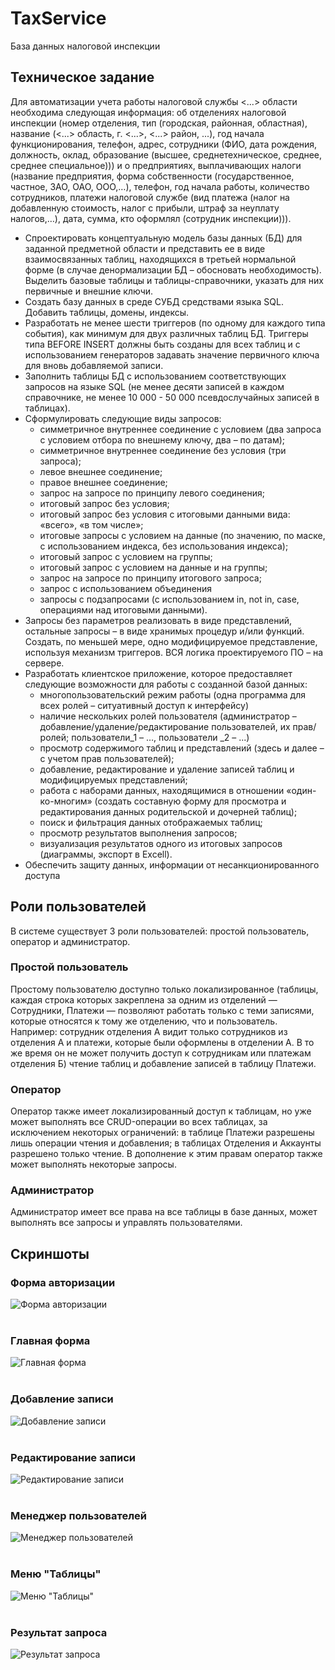 # TaxService
База данных налоговой инспекции

## Техническое задание
Для автоматизации учета работы налоговой службы <...> области необходима следующая информация: об отделениях налоговой инспекции (номер отделения, тип (городская, районная, областная), название (<...> область, г. <...>, <...> район, ...), год начала функционирования, телефон, адрес, сотрудники (ФИО, дата рождения, должность, оклад, образование (высшее, среднетехническое, среднее, среднее специальное))) и о предприятиях, выплачивающих налоги (название предприятия, форма собственности (государственное, частное, ЗАО, ОАО, ООО,…), телефон, год начала работы, количество сотрудников, платежи налоговой службе (вид платежа (налог на добавленную стоимость, налог с прибыли, штраф за неуплату налогов,…), дата, сумма, кто оформлял (сотрудник инспекции))).

- Спроектировать концептуальную модель базы данных (БД) для заданной предметной области и представить ее в виде взаимосвязанных таблиц, находящихся в третьей нормальной форме (в случае денормализации БД – обосновать необходимость). Выделить базовые таблицы и таблицы-справочники, указать для них первичные и внешние ключи. 
- Создать базу данных в среде СУБД средствами языка SQL. Добавить таблицы, домены, индексы.
- Разработать не менее шести триггеров (по одному для каждого типа события), как минимум для двух различных таблиц БД. Триггеры типа BEFORE INSERT должны быть созданы для всех таблиц и с использованием генераторов задавать значение первичного ключа для вновь добавляемой записи.
- Заполнить таблицы БД с использованием соответствующих запросов на языке SQL (не менее десяти записей в каждом справочнике, не менее 10 000 - 50 000 псевдослучайных записей в таблицах).
- Сформулировать следующие виды запросов: 
  - симметричное внутреннее соединение с условием (два запроса с условием отбора по внешнему ключу, два – по датам); 
  - симметричное внутреннее соединение без условия (три запроса); 
  - левое внешнее соединение; 
  - правое внешнее соединение; 
  - запрос на запросе по принципу левого соединения; 
  - итоговый запрос без условия; 
  - итоговый запрос без условия c итоговыми данными вида: «всего», «в том числе»;
  - итоговые запросы с условием на данные (по значению, по маске, с использованием индекса, без использования индекса); 
  - итоговый запрос с условием на группы; 
  - итоговый запрос с условием на данные и на группы;
  - запрос на запросе по принципу итогового запроса;
  - запрос с использованием объединения
  - запросы с подзапросами (с использованием  in, not in, case, операциями над итоговыми данными). 
- Запросы без параметров реализовать в виде представлений, остальные запросы – в виде хранимых процедур и/или функций. Создать, по меньшей мере, одно модифицируемое представление, используя механизм триггеров. ВСЯ логика проектируемого ПО – на сервере.
- Разработать клиентское приложение, которое предоставляет следующие возможности для работы с созданной базой данных:
  - многопользовательский режим работы (одна программа для всех ролей – ситуативный доступ к интерфейсу)
  - наличие нескольких ролей пользователя (администратор – добавление/удаление/редактирование пользователей, их прав/ролей; пользователи_1 – …, пользователи _2 –  ...)
  - просмотр содержимого таблиц и представлений (здесь и далее – с учетом прав пользователей);
  - добавление, редактирование и удаление записей таблиц и модифицируемых представлений;
  - работа с наборами данных, находящимися в отношении «один-ко-многим» (создать составную форму для просмотра и редактирования данных родительской и дочерней таблиц);
  - поиск и фильтрация данных отображаемых таблиц;
  - просмотр результатов выполнения запросов;
  - визуализация результатов одного из итоговых запросов (диаграммы, экспорт в Excell).
- Обеспечить защиту данных, информации от несанкционированного доступа

## Роли пользователей
В системе существует 3 роли пользователей: простой пользователь, оператор и администратор.

### Простой пользователь
Простому пользователю доступно только локализированное (таблицы, каждая строка которых закреплена за одним из отделений — Сотрудники, Платежи — позволяют работать только с теми записями, которые относятся к тому же отделению, что и пользователь. Например: сотрудник отделения А видит только сотрудников из отделения А и платежи, которые были оформлены в отделении А. В то же время он не может получить доступ к сотрудникам или платежам отделения Б) чтение таблиц и добавление записей в таблицу Платежи.

### Оператор
Оператор также имеет локализированный доступ к таблицам, но уже может выполнять все CRUD-операции во всех таблицах, за исключением некоторых ограничений: 
в таблице Платежи разрешены лишь операции чтения и добавления;
в таблицах Отделения и Аккаунты разрешено только чтение.
В дополнение к этим правам оператор также может выполнять некоторые запросы.

### Администратор
Администратор имеет все права на все таблицы в базе данных, может выполнять все запросы и управлять пользователями.

## Скриншоты
### Форма авторизации
![Форма авторизации](https://i.imgur.com/N4f3M9z.png)
<br>
<br>
### Главная форма
![Главная форма](https://i.imgur.com/HlqB3kq.png)
<br>
<br>
### Добавление записи
![Добавление записи](https://i.imgur.com/XJ0rR1R.png)
<br>
<br>
### Редактирование записи
![Редактирование записи](https://i.imgur.com/fv4gDGx.png)
<br>
<br>
### Менеджер пользователей
![Менеджер пользователей](https://i.imgur.com/gnyNHu9.png)
<br>
<br>
### Меню "Таблицы"
![Меню "Таблицы"](https://i.imgur.com/orJSg8Q.png)
<br>
<br>
### Результат запроса
![Результат запроса](https://i.imgur.com/kiGvAGM.png)